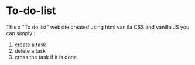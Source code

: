 # To-do-list
This a "To do list" website created using html vanilla CSS and vanilla JS
you can simply :
1) create a task 
2) delete a task 
3) cross the task if it is done

